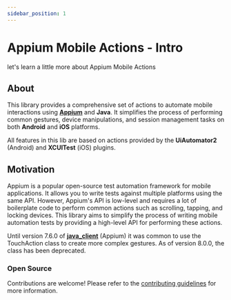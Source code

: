 ```yaml
---
sidebar_position: 1
---
```


# Appium Mobile Actions - Intro

let's learn a little more about Appium Mobile Actions

## About

This library provides a comprehensive set of actions to automate mobile interactions using **[Appium](https://appium.io/docs/en/latest/)** and **Java**. It simplifies the process of performing common gestures, device manipulations, and session management tasks on both **Android** and **iOS** platforms.

All features in this lib are based on actions provided by the **UiAutomator2** (Android) and **XCUITest** (iOS) plugins.

## Motivation

Appium is a popular open-source test automation framework for mobile applications. It allows you to write tests against multiple platforms using the same API. However, Appium's API is low-level and requires a lot of boilerplate code to perform common actions such as scrolling, tapping, and locking devices. This library aims to simplify the process of writing mobile automation tests by providing a high-level API for performing these actions.

Until version 7.6.0 of **[java_client](https://github.com/appium/java-client)** (Appium) it was common to use the TouchAction class to create more complex gestures. As of version 8.0.0, the class has been deprecated.

### Open Source

Contributions are welcome! Please refer to the [contributing guidelines](https://github.com/appiumactions/appium-mobile-actions-java/blob/main/CONTRIBUTING.md) for more information.
